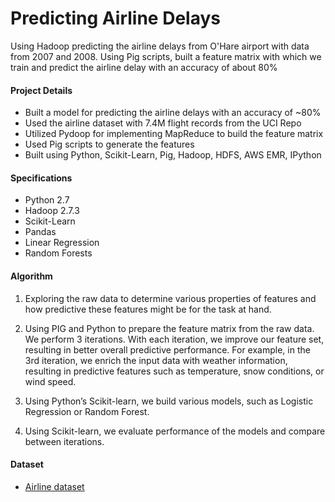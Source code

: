 # Predicting Airline Delays

Using Hadoop predicting the airline delays from O'Hare airport with data from 2007 and 2008. Using Pig scripts, built a feature matrix with which we train and predict the airline delay with an accuracy of about 80%


#### Project Details

- Built a model for predicting the airline delays with an accuracy of ~80%
- Used the airline dataset with 7.4M flight records from the UCI Repo
- Utilized Pydoop for implementing MapReduce to build the feature matrix
- Used Pig scripts to generate the features
- Built using Python, Scikit-Learn, Pig, Hadoop, HDFS, AWS EMR, IPython

#### Specifications

- Python 2.7
- Hadoop 2.7.3
- Scikit-Learn
- Pandas
- Linear Regression
- Random Forests

#### Algorithm

1. Exploring the raw data to determine various properties of features and how predictive these features might be for the task at hand.

2. Using PIG and Python to prepare the feature matrix from the raw data. We perform 3 iterations. With each iteration, we improve our feature set, resulting in better overall predictive performance. For example, in the 3rd iteration, we enrich the input data with weather information, resulting in predictive features such as temperature, snow conditions, or wind speed.

3. Using Python’s Scikit-learn, we build various models, such as Logistic Regression or Random Forest.

4. Using Scikit-learn, we evaluate performance of the models and compare between iterations.


#### Dataset

- [Airline dataset](http://stat-computing.org/dataexpo/2009/the-data.html)


